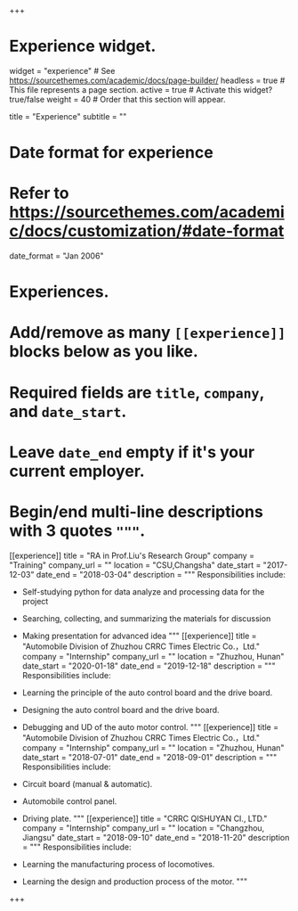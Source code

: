 +++
# Experience widget.
widget = "experience"  # See https://sourcethemes.com/academic/docs/page-builder/
headless = true  # This file represents a page section.
active = true  # Activate this widget? true/false
weight = 40  # Order that this section will appear.

title = "Experience"
subtitle = ""

# Date format for experience
#   Refer to https://sourcethemes.com/academic/docs/customization/#date-format
date_format = "Jan 2006"

# Experiences.
#   Add/remove as many `[[experience]]` blocks below as you like.
#   Required fields are `title`, `company`, and `date_start`.
#   Leave `date_end` empty if it's your current employer.
#   Begin/end multi-line descriptions with 3 quotes `"""`.
[[experience]]
  title = "RA in Prof.Liu's Research Group"
  company = "Training"
  company_url = ""
  location = "CSU,Changsha"
  date_start = "2017-12-03"
  date_end = "2018-03-04"
  description = """
  Responsibilities include:
  
  * Self-studying python for data analyze and processing data for the project
  * Searching, collecting, and summarizing the materials for discussion
  * Making presentation for advanced idea
  """
[[experience]]
  title = "Automobile Division of Zhuzhou CRRC Times Electric Co.，Ltd."
  company = "Internship"
  company_url = ""
  location = "Zhuzhou, Hunan"
  date_start = "2020-01-18"
  date_end = "2019-12-18"
  description = """
  Responsibilities include:
  
  * Learning the principle of the auto control board and the drive board.
  * Designing the auto control board and the drive board.
  * Debugging and UD of the auto motor control.
  """
[[experience]]
  title = "Automobile Division of Zhuzhou CRRC Times Electric Co.，Ltd."
  company = "Internship"
  company_url = ""
  location = "Zhuzhou, Hunan"
  date_start = "2018-07-01"
  date_end = "2018-09-01"
  description = """
  Responsibilities include:
  
  * Circuit board (manual & automatic).
  * Automobile control panel.
  * Driving plate.
  """
[[experience]]
  title = "CRRC QISHUYAN CI., LTD."
  company = "Internship"
  company_url = ""
  location = "Changzhou, Jiangsu"
  date_start = "2018-09-10"
  date_end = "2018-11-20"
  description = """
  Responsibilities include:
  
  * Learning the manufacturing process of locomotives.
  * Learning the design and production process of the motor.
  """

+++
